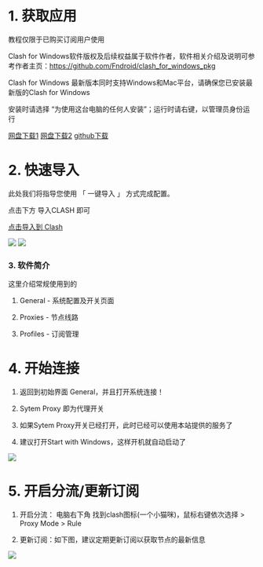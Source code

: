 # 1. 获取应用

教程仅限于已购买订阅用户使用

Clash for Windows软件版权及后续权益属于软件作者，软件相关介绍及说明可参考作者主页：https://github.com/Fndroid/clash_for_windows_pkg

Clash for Windows 最新版本同时支持Windows和Mac平台，请确保您已安装最新版的Clash for Windows

安装时请选择 “为使用这台电脑的任何人安装”；运行时请右键，以管理员身份运行

[网盘下载1](https://www.lanzoui.com/b07xydi1c)
[网盘下载2](https://wujie.cowtransfer.com/s/cd17e02f0a4149)
[github下载](https://g.ioiox.com/https://github.com/Fndroid/clash_for_windows_pkg/releases/download/0.13.0/Clash.for.Windows.Setup.0.13.0.exe)


# 2. 快速导入


此处我们将指导您使用 「 一键导入 」 方式完成配置。

点击下方 导入CLASH 即可

[点击导入到 Clash](clash://install-config?url=https://sub.wallless.cloud/api/v1/client/subscribe?token=a5137f1ed4652334c465e559f11ceb5d)

![](https://pic.233.mx/images/2021/05/06/PMbaUE9elz6j8OH.png)
![](https://pic.233.mx/images/2021/05/06/kfC2aBmxF4UihZs.png)

### 3. 软件简介


这里介绍常规使用到的

1. General - 系统配置及开关页面

2. Proxies - 节点线路

3. Profiles - 订阅管理


# 4. 开始连接

1. 返回到初始界面 General，并且打开系统连接！

2. Sytem Proxy 即为代理开关

3. 如果Sytem Proxy开关已经打开，此时已经可以使用本站提供的服务了

4. 建议打开Start with Windows，这样开机就自动启动了

![](https://pic.233.mx/images/2021/05/06/1uMtQBqJ37Cvhko.png)

# 5. 开启分流/更新订阅

1. 开启分流： 电脑右下角 找到clash图标(一个小猫咪)，鼠标右键依次选择 > Proxy Mode > Rule

2. 更新订阅：如下图，建议定期更新订阅以获取节点的最新信息

![](https://pic.233.mx/images/2021/05/06/6MRaifVCWlJ4X3z.png)